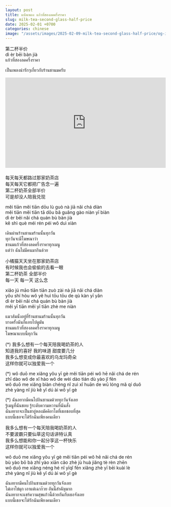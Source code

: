 ```yaml
---
layout: post
title: แปลเพลง แก้วที่สองลดครึ่งราคา
slug: milk-tea-second-glass-half-price
date: 2025-02-01 +0700
categories: chinese
image: "/assets/images/2025-02-09-milk-tea-second-glass-half-price/og-image.jpg"
---
```


第二杯半价  
dì èr bēi bàn jià  
แก้วที่สองลดครึ่งราคา

เป็นเพลงน่ารักๆเกี่ยวกับร้านชานมครับ  


<div style="display: flex; justify-content: center; margin-bottom: 20px">
  <iframe style="aspect-ratio: 16 / 9; width: 100% !important;" src="https://www.youtube.com/embed/heg6IYDx2NA?si=ZP_SJYdqvKg6xr9U" title="YouTube video player" frameborder="0" allow="accelerometer; autoplay; clipboard-write; encrypted-media; gyroscope; picture-in-picture; web-share" referrerpolicy="strict-origin-when-cross-origin" allowfullscreen></iframe>
</div>

每天每天都路过那家奶茶店  
每天每天它都把广告念一遍  
第二杯奶茶全部半价  
可是却没人陪我兑现

měi tiān měi tiān dōu lù guò nà jiā nǎi chá diàn  
měi tiān měi tiān tā dōu bǎ guǎng gào niàn yī biàn  
dì èr bēi nǎi chá quán bù bàn jià  
kě shì què méi rén péi wǒ duì xiàn

เดินผ่านร้านชานมร้านนั้นทุกวัน  
ทุกวันจะมีโฆษณาว่า  
ชานมแก้วที่สองลดครึ่งราคาทุกเมนู  
แต่ว่า ฉันไม่มีคนมากินด้วย

小橘猫天天坐在那家奶茶店  
有时候我也会偷偷的去看一眼  
第二杯奶茶 全部半价  
每一天 每一天 这么念

xiǎo jú māo tiān tiān zuò zài nà jiā nǎi chá diàn  
yǒu shí hòu wǒ yě huì tōu tōu de qù kàn yī yǎn  
dì èr bēi nǎi chá quán bù bàn jià  
měi yī tiān měi yī tiān zhè me niàn

แมวส้มนั่งอยู่ที่ร้านชานมร้านนั้นทุกวัน  
บางครั้งฉันก็แอบไปดูมัน  
ชานมแก้วที่สองลดครึ่งราคาทุกเมนู  
โฆษณาแบบนี้ทุกวัน

(*) 我多么想有一个每天陪我喝奶茶的人  
知道我的喜好 我的味道 甜度要几分  
我多么想变成你最喜欢的乌龙玛奇朵  
这样你就可以独爱我一个

(*) wǒ duō me xiǎng yǒu yī gè měi tiān péi wǒ hē nǎi chá de rén  
zhī dào wǒ de xǐ hào wǒ de wèi dào tián dù yào jǐ fēn  
wǒ duō me xiǎng biàn chéng nǐ zuì xǐ huān de wū lóng mǎ qí duǒ  
zhè yàng nǐ jiù kě yǐ dú ài wǒ yī gè

(*) ฉันอยากมีคนไปกินชานมด้วยทุกวันจังเลย  
รู้เมนูที่ฉันชอบ รู้ระดับความหวานที่ฉันสั่ง  
ฉันอยากจะเป็นชาอู่หลงมัคคิอาโตที่เธอชอบที่สุด  
แบบนี้เธอจะได้รักฉันเพียงคนเดียว

我多么想有一个每天陪我喝奶茶的人  
不要波霸只要仙草这句话讲特认真  
我多么想能和你一起分享这一杯快乐  
这样你就可以独爱我一个

wǒ duō me xiǎng yǒu yī gè měi tiān péi wǒ hē nǎi chá de rén  
bù yào bō bà zhǐ yào xiān cǎo zhè jù huà jiǎng tè rèn zhēn  
wǒ duō me xiǎng néng hé nǐ yīqǐ fēn xiǎng zhè yī bēi kuài lè  
zhè yàng nǐ jiù kě yǐ dú ài wǒ yī gè

ฉันอยากมีคนไปกินชานมด้วยทุกวันจังเลย  
ไม่เอาไข่มุก เอาแต่เฉาก๊วย อันนี้สำคัญมาก  
ฉันอยากจะแชร์ความสุขแก้วนี้ด้วยกันกับเธอจังเลย  
แบบนี้เธอจะได้รักฉันเพียงคนเดียว
